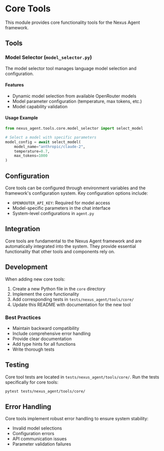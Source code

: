# Core Tools

This module provides core functionality tools for the Nexus Agent framework.

## Tools

### Model Selector (`model_selector.py`)

The model selector tool manages language model selection and configuration.

#### Features

- Dynamic model selection from available OpenRouter models
- Model parameter configuration (temperature, max tokens, etc.)
- Model capability validation

#### Usage Example

```python
from nexus_agent.tools.core.model_selector import select_model

# Select a model with specific parameters
model_config = await select_model(
    model_name="anthropic/claude-2",
    temperature=0.7,
    max_tokens=1000
)
```

## Configuration

Core tools can be configured through environment variables and the framework's configuration system. Key configuration options include:

- `OPENROUTER_API_KEY`: Required for model access
- Model-specific parameters in the chat interface
- System-level configurations in `agent.py`

## Integration

Core tools are fundamental to the Nexus Agent framework and are automatically integrated into the system. They provide essential functionality that other tools and components rely on.

## Development

When adding new core tools:

1. Create a new Python file in the `core` directory
2. Implement the core functionality
3. Add corresponding tests in `tests/nexus_agent/tools/core/`
4. Update this README with documentation for the new tool

### Best Practices

- Maintain backward compatibility
- Include comprehensive error handling
- Provide clear documentation
- Add type hints for all functions
- Write thorough tests

## Testing

Core tool tests are located in `tests/nexus_agent/tools/core/`. Run the tests specifically for core tools:

```bash
pytest tests/nexus_agent/tools/core/
```

## Error Handling

Core tools implement robust error handling to ensure system stability:

- Invalid model selections
- Configuration errors
- API communication issues
- Parameter validation failures
